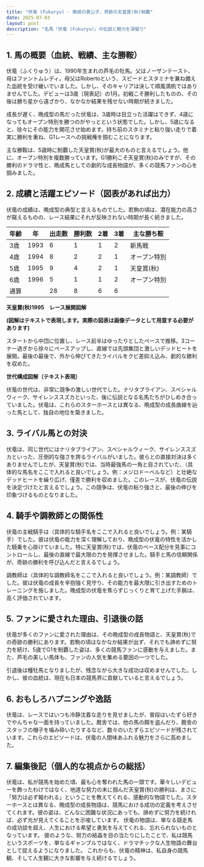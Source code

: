 ```yaml
---
title: "伏竜 (Fukuryu) - 晩成の貴公子、奇跡の天皇賞(秋)制覇"
date: 2025-07-03
layout: post
description: "名馬『伏竜 (Fukuryu)』の伝説と魅力を深堀り"
---
```


## 1. 馬の概要（血統、戦績、主な勝鞍）

伏竜（ふくりゅう）は、1990年生まれの芦毛の牡馬。父はノーザンテースト、母はファントムレディ。母父はRobertoという、スピードとスタミナを兼ね備えた血統を受け継いでいました。しかし、そのキャリアは決して順風満帆ではありませんでした。デビューは3歳（現表記）の1月。初戦こそ勝利したものの、その後は勝ち星から遠ざかり、なかなか結果を残せない時期が続きました。

成長が遅く、晩成型の馬だった伏竜は、3歳時は目立った活躍はできず、4歳になってもオープン特別を勝つのがやっとという状態でした。しかし、5歳になると、徐々にその能力を開花させ始めます。持ち前のスタミナと粘り強い走りで着実に勝利を重ね、G1レースへの挑戦権を掴むことになります。

主な勝鞍は、5歳時に制覇した天皇賞(秋)が最大のものと言えるでしょう。他に、オープン特別を複数勝っています。G1勝利こそ天皇賞(秋)のみですが、その勝利のドラマ性と、晩成馬としての劇的な成長物語が、多くの競馬ファンの心を掴みました。


## 2. 成績と活躍エピソード（図表があれば出力）

伏竜の成績は、晩成型の典型と言えるものでした。若駒の頃は、潜在能力の高さが窺えるものの、レース結果にそれが反映されない時期が長く続きました。

| 年齢 | 年 | 出走数 | 勝利数 | 2着 | 3着 | 主な勝ち鞍 |
|---|---|---|---|---|---|---|
| 3歳 | 1993 | 6 | 1 | 1 | 2 | 新馬戦 |
| 4歳 | 1994 | 8 | 2 | 2 | 1 | オープン特別 |
| 5歳 | 1995 | 9 | 4 | 2 | 1 | 天皇賞(秋) |
| 6歳 | 1996 | 5 | 1 | 1 | 2 | オープン特別 |
| 通算 |  | 28 | 8 | 6 | 6 |  |


**天皇賞(秋)1995　レース展開図解**

**(図解はテキストで表現します。実際の図表は画像データとして用意する必要があります)**

スタートから中団に位置し、レース前半はゆったりとしたペースで推移。3コーナー過ぎから徐々にペースアップし、直線では先頭集団と激しいデッドヒートを展開。最後の最後で、外から伸びてきたライバルをクビ差抑え込み、劇的な勝利を収めた。


**世代構成図解（テキスト表現）**

伏竜の世代は、非常に競争の激しい世代でした。ナリタブライアン、スペシャルウィーク、サイレンススズカといった、後に伝説となる名馬たちがひしめき合っていました。伏竜は、これらのスターホースとは異なる、晩成型の成長曲線を辿った馬として、独自の地位を築きました。


## 3. ライバル馬との対決

伏竜は、同じ世代にはナリタブライアン、スペシャルウィーク、サイレンススズカといった、圧倒的な強さを誇るライバルがいました。彼らとの直接対決は多くありませんでしたが、天皇賞(秋)では、当時最強馬の一角と目されていた、（具体的な馬名をここで入れると良いでしょう。例：メジロドーベルなど）と壮絶なデッドヒートを繰り広げ、僅差で勝利を収めました。このレースが、伏竜の伝説を決定づけたと言えるでしょう。この競争は、伏竜の粘り強さと、最後の伸びを印象づけるものとなりました。


## 4. 騎手や調教師との関係性

伏竜の主戦騎手は（具体的な騎手名をここで入れると良いでしょう。例：某騎手）でした。彼は伏竜の能力を深く理解しており、晩成型の伏竜の特性を活かした騎乗を心掛けていました。特に天皇賞(秋)では、伏竜のペース配分を見事にコントロールし、最後の直線で最大限の力を発揮させました。騎手と馬の信頼関係が、奇跡の勝利を呼び込んだと言えるでしょう。

調教師は（具体的な調教師名をここで入れると良いでしょう。例：某調教師）でした。彼は伏竜の成長を辛抱強く見守り、その能力を最大限に引き出すためのトレーニングを施しました。晩成型の伏竜を焦らずじっくりと育て上げた手腕は、高く評価されています。


## 5. ファンに愛された理由、引退後の話

伏竜が多くのファンに愛された理由は、その晩成型の成長物語と、天皇賞(秋)での奇跡の勝利にあります。若駒の頃はなかなか結果が出ず、それでも諦めずに努力を続け、5歳でG1を制覇した姿は、多くの競馬ファンに感動を与えました。また、芦毛の美しい馬体も、ファンの人気を集める要因の一つでした。

引退後は種牡馬となりましたが、残念ながら大きな成功は収めませんでした。しかし、彼の血統は、現在も日本の競馬界に貢献していると言えるでしょう。


## 6. おもしろハプニングや逸話

伏竜は、レースではいつも冷静沈着な走りを見せましたが、普段はいたずら好きでやんちゃな一面を持っていました。厩舎では、他の馬の餌を盗んだり、厩舎のスタッフの帽子を噛み砕いたりするなど、数々のいたずらエピソードが残されています。これらのエピソードは、伏竜の人間味あふれる魅力をさらに高めました。


## 7. 編集後記（個人的な視点からの総括）

伏竜は、私が競馬を始めた頃、最も心を奪われた馬の一頭です。華々しいデビューを飾ったわけではなく、地道な努力の末に掴んだ天皇賞(秋)の勝利は、まさに「努力は必ず報われる」ということを教えてくれる、感動的な物語でした。スターホースとは異なる、晩成型の成長物語は、競馬における成功の定義を考えさせてくれます。彼の姿は、どんなに困難な状況にあっても、諦めずに努力を続ければ、必ず光が見えてくることを示唆しています。  伏竜の物語は、単なる競走馬の成功談を超え、人生における希望と勇気を与えてくれる、忘れられないものとなっています。  彼のような、努力の結晶を目の当たりにしたことで、私は競馬というスポーツを、単なるギャンブルではなく、ドラマチックな人生物語の舞台として捉えるようになりました。  これからも、伏竜の精神は、私自身の競馬観、そして人生観に大きな影響を与え続けるでしょう。
